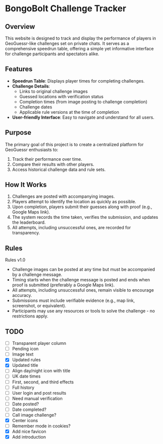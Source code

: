 # BongoBolt Challenge Tracker

## Overview

This website is designed to track and display the performance of players in GeoGuessr-like challenges set on private chats. It serves as a comprehensive speedrun table, offering a simple yet informative interface for challenge participants and spectators alike.

## Features

- **Speedrun Table**: Displays player times for completing challenges.
- **Challenge Details**:
  - Links to original challenge images
  - Guessed locations with verification status
  - Completion times (from image posting to challenge completion)
  - Challenge dates
  - Applicable rule versions at the time of completion
- **User-friendly Interface**: Easy to navigate and understand for all users.

## Purpose

The primary goal of this project is to create a centralized platform for GeoGuessr enthusiasts to:
1. Track their performance over time.
2. Compare their results with other players.
3. Access historical challenge data and rule sets.

## How It Works

1. Challenges are posted with accompanying images.
2. Players attempt to identify the location as quickly as possible.
3. Upon completion, players submit their guesses along with proof (e.g., Google Maps link).
4. The system records the time taken, verifies the submission, and updates the leaderboard.
5. All attempts, including unsuccessful ones, are recorded for transparency.

## Rules

Rules v1.0
- Challenge images can be posted at any time but must be accompanied by a challenge message.
- Timing starts when the challenge message is posted and ends when proof is submitted (preferably a Google Maps link).
- All attempts, including unsuccessful ones, remain visible to encourage accuracy.
- Submissions must include verifiable evidence (e.g., map link, screenshot, or equivalent).
- Participants may use any resources or tools to solve the challenge - no restrictions apply.

## TODO

- [ ] Transparent player column
- [ ] Pending icon
- [ ] Image text
- [x] Updated rules
- [x] Updated title
- [ ] Align day/night icon with title
- [ ] UK date times
- [ ] First, second, and third effects
- [ ] Full history
- [ ] User login and post results
- [ ] Need manual verification
- [ ] Date posted?
- [ ] Date completed?
- [ ] Call image challenge?
- [x] Center icons
- [ ] Remember mode in cookies?
- [x] Add nice favicon
- [x] Add introduction
